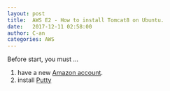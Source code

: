 ```yaml
---
layout: post
title:  AWS E2 - How to install Tomcat8 on Ubuntu.
date:   2017-12-11 02:58:00
author: C-an
categories: AWS
---
```


<!-- Contents -->

Before start, you must ...
1. have a new [Amazon account](https://aws.amazon.com/ec2/?nc1=h_ls).
2. install [Putty](http://www.putty.org)